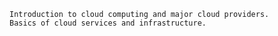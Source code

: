 
    Introduction to cloud computing and major cloud providers.
    Basics of cloud services and infrastructure.
